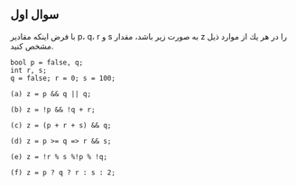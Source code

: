 ## سوال اول
با فرض اينكه مقادير p، q، r و s به صورت زير باشد، مقدار z را در هر يك از موارد ذيل مشخص كنيد.

    bool p = false, q;
    int r, s;
    q = false; r = 0; s = 100;
    
    (a) z = p && q || q;
    
    (b) z = !p && !q + r;
    
    (c) z = (p + r + s) && q;
    
    (d) z = p >= q => r && s;
    
    (e) z = !r % s %!p % !q;
    
    (f) z = p ? q ? r : s : 2;